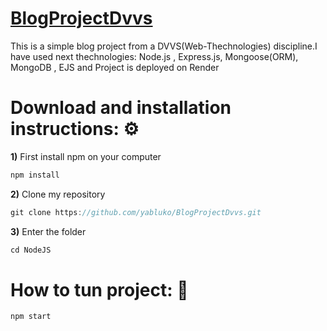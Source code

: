 # [BlogProjectDvvs](https://blogproject-jklu.onrender.com)


This is a simple blog project from a DVVS(Web-Thechnologies) discipline.I have used next thechnologies: Node.js , Express.js, Mongoose(ORM), MongoDB , EJS and Project is deployed on Render


# Download and installation instructions: ⚙️

**1)** First install npm on your computer
``` javascript
npm install

```

__2)__ Clone my repository
```javascript
git clone https://github.com/yabluko/BlogProjectDvvs.git
```
__3)__ Enter the folder
```javascript
cd NodeJS
```

# How to tun project: 🚀

```javascript 
npm start
```

